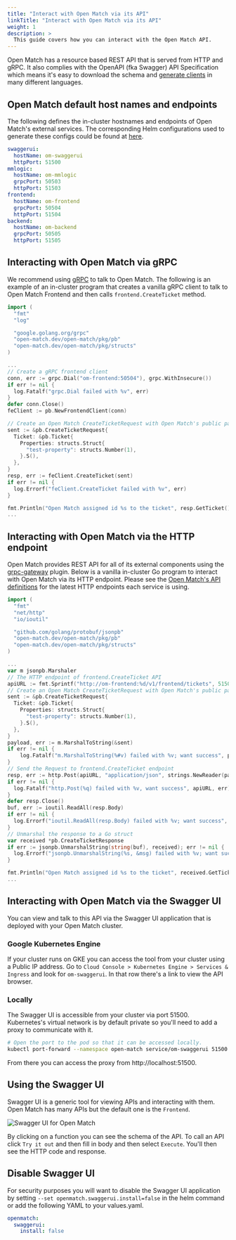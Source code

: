 ```yaml
---
title: "Interact with Open Match via its API"
linkTitle: "Interact with Open Match via its API"
weight: 1
description: >
  This guide covers how you can interact with the Open Match API.
---
```


Open Match has a resource based REST API that is served from HTTP and gRPC. It also
complies with the OpenAPI (fka Swagger) API Specification which means it's easy to
download the schema and [generate clients](https://swagger.io/tools/swagger-codegen/)
in many different languages.

## Open Match default host names and endpoints
The following defines the in-cluster hostnames and endpoints of Open Match's external services. The corresponding Helm configurations used to generate these configs could be found at [here](https://github.com/googleforgames/open-match/blob/master/install/helm/open-match/values.yaml).
```yaml
swaggerui:
  hostName: om-swaggerui
  httpPort: 51500
mmlogic:
  hostName: om-mmlogic
  grpcPort: 50503
  httpPort: 51503
frontend:
  hostName: om-frontend
  grpcPort: 50504
  httpPort: 51504
backend:
  hostName: om-backend
  grpcPort: 50505
  httpPort: 51505
```

## Interacting with Open Match via gRPC
We recommend using [gRPC](https://grpc.io/) to talk to Open Match.
The following is an example of an in-cluster program that creates a vanilla gRPC client to talk to Open Match Frontend and then calls `frontend.CreateTicket` method.
```go
import (
  "fmt"
  "log"

  "google.golang.org/grpc"
  "open-match.dev/open-match/pkg/pb"
  "open-match.dev/open-match/pkg/structs"
)

...
// Create a gRPC frontend client
conn, err := grpc.Dial("om-frontend:50504"), grpc.WithInsecure())
if err != nil {
  log.Fatalf("grpc.Dial failed with %v", err)
}
defer conn.Close()
feClient := pb.NewFrontendClient(conn)

// Create an Open Match CreateTicketRequest with Open Match's public package 
sent := &pb.CreateTicketRequest{
  Ticket: &pb.Ticket{
    Properties: structs.Struct{
      "test-property": structs.Number(1),
    }.S(),
  },
}
resp, err := feClient.CreateTicket(sent)
if err != nil {
  log.Errorf("feClient.CreateTicket failed with %v", err)
}

fmt.Println("Open Match assigned id %s to the ticket", resp.GetTicket().GetId())
...
```

## Interacting with Open Match via the HTTP endpoint
Open Match provides REST API for all of its external components using the [grpc-gateway](https://github.com/grpc-ecosystem/grpc-gateway) plugin.
Below is a vanilla in-cluster Go program to interact with Open Match via its HTTP endpoint. Please see the [Open Match's API definitions](https://github.com/googleforgames/open-match/tree/master/api) for the latest HTTP endpoints each service is using.
```go
import (
  "fmt"
  "net/http"
  "io/ioutil"

  "github.com/golang/protobuf/jsonpb"
  "open-match.dev/open-match/pkg/pb"
  "open-match.dev/open-match/pkg/structs"
)

...
var m jsonpb.Marshaler
// The HTTP endpoint of frontend.CreateTicket API
apiURL := fmt.Sprintf("http://om-frontend:%d/v1/frontend/tickets", 51504)
// Create an Open Match CreateTicketRequest with Open Match's public package 
sent := &pb.CreateTicketRequest{
  Ticket: &pb.Ticket{
    Properties: structs.Struct{
      "test-property": structs.Number(1),
    }.S(),
  },
}
payload, err := m.MarshalToString(&sent)
if err != nil {
	log.Fatalf("m.MarshalToString(%#v) failed with %v; want success", payload, err)
}
// Send the Request to frontend.CreateTicket endpoint
resp, err := http.Post(apiURL, "application/json", strings.NewReader(payload))
if err != nil {
  log.Fatalf("http.Post(%q) failed with %v, want success", apiURL, err)
}
defer resp.Close()
buf, err := ioutil.ReadAll(resp.Body)
if err != nil {
  log.Errorf("ioutil.ReadAll(resp.Body) failed with %v; want success", err)
}
// Unmarshal the response to a Go struct
var received *pb.CreateTicketResponse
if err := jsonpb.UnmarshalString(string(buf), received); err != nil {
  log.Errorf("jsonpb.UnmarshalString(%s, &msg) failed with %v; want success", buf, err)
}

fmt.Println("Open Match assigned id %s to the ticket", received.GetTicket.GetId())
...
```

## Interacting with Open Match via the Swagger UI
You can view and talk to this API via the Swagger UI application that is deployed
with your Open Match cluster.

### Google Kubernetes Engine
If your cluster runs on GKE you can access the tool from your cluster using a Public IP address.
Go to `Cloud Console > Kubernetes Engine > Services & Ingress` and look for `om-swaggerui`.
In that row there's a link to view the API browser.

### Locally
The Swagger UI is accessible from your cluster via port 51500. Kubernetes's
virtual network is by default private so you'll need to add a proxy to communicate with it.

```bash
# Open the port to the pod so that it can be accessed locally.
kubectl port-forward --namespace open-match service/om-swaggerui 51500:51500
```

From there you can access the proxy from http://localhost:51500.

## Using the Swagger UI

Swagger UI is a generic tool for viewing APIs and interacting with them.
Open Match has many APIs but the default one is the `Frontend`.

![Swagger UI for Open Match](../../../images/guides/api-swaggerui.png)

By clicking on a function you can see the schema of the API. To call an API click
`Try it out` and then fill in body and then select `Execute`. You'll then see the
HTTP code and response.

## Disable Swagger UI

For security purposes you will want to disable the Swagger UI application by setting
`--set openmatch.swaggerui.install=false` in the helm command or add the following
YAML to your values.yaml.

```yaml
openmatch:
  swaggerui:
    install: false
```